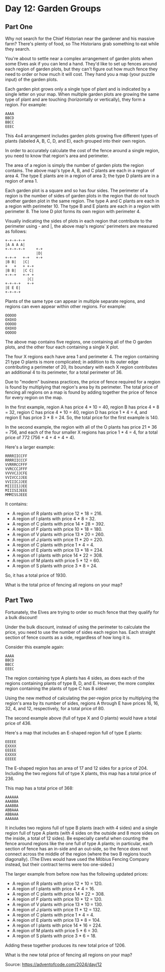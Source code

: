 # Day 12: Garden Groups

## Part One

Why not search for the Chief Historian near the gardener and his massive farm? There's plenty of food, so The Historians grab something to eat while they search.

You're about to settle near a complex arrangement of garden plots when some Elves ask if you can lend a hand. They'd like to set up fences around each region of garden plots, but they can't figure out how much fence they need to order or how much it will cost. They hand you a map (your puzzle input) of the garden plots.

Each garden plot grows only a single type of plant and is indicated by a single letter on your map. When multiple garden plots are growing the same type of plant and are touching (horizontally or vertically), they form a region. For example:

    AAAA
    BBCD
    BBCC
    EEEC

This 4x4 arrangement includes garden plots growing five different types of plants (labeled A, B, C, D, and E), each grouped into their own region.

In order to accurately calculate the cost of the fence around a single region, you need to know that region's area and perimeter.

The area of a region is simply the number of garden plots the region contains. The above map's type A, B, and C plants are each in a region of area 4. The type E plants are in a region of area 3; the type D plants are in a region of area 1.

Each garden plot is a square and so has four sides. The perimeter of a region is the number of sides of garden plots in the region that do not touch another garden plot in the same region. The type A and C plants are each in a region with perimeter 10. The type B and E plants are each in a region with perimeter 8. The lone D plot forms its own region with perimeter 4.

Visually indicating the sides of plots in each region that contribute to the perimeter using - and |, the above map's regions' perimeters are measured as follows:

    +-+-+-+-+
    |A A A A|
    +-+-+-+-+     +-+
                  |D|
    +-+-+   +-+   +-+
    |B B|   |C|
    +   +   + +-+
    |B B|   |C C|
    +-+-+   +-+ +
              |C|
    +-+-+-+   +-+
    |E E E|
    +-+-+-+

Plants of the same type can appear in multiple separate regions, and regions can even appear within other regions. For example:

    OOOOO
    OXOXO
    OOOOO
    OXOXO
    OOOOO

The above map contains five regions, one containing all of the O garden plots, and the other four each containing a single X plot.

The four X regions each have area 1 and perimeter 4. The region containing 21 type O plants is more complicated; in addition to its outer edge contributing a perimeter of 20, its boundary with each X region contributes an additional 4 to its perimeter, for a total perimeter of 36.

Due to "modern" business practices, the price of fence required for a region is found by multiplying that region's area by its perimeter. The total price of fencing all regions on a map is found by adding together the price of fence for every region on the map.

In the first example, region A has price 4 \* 10 = 40, region B has price 4 \* 8 = 32, region C has price 4 \* 10 = 40, region D has price 1 \* 4 = 4, and region E has price 3 \* 8 = 24. So, the total price for the first example is 140.

In the second example, the region with all of the O plants has price 21 \* 36 = 756, and each of the four smaller X regions has price 1 \* 4 = 4, for a total price of 772 (756 + 4 + 4 + 4 + 4).

Here's a larger example:

    RRRRIICCFF
    RRRRIICCCF
    VVRRRCCFFF
    VVRCCCJFFF
    VVVVCJJCFE
    VVIVCCJJEE
    VVIIICJJEE
    MIIIIIJJEE
    MIIISIJEEE
    MMMISSJEEE

It contains:

-   A region of R plants with price 12 \* 18 = 216.
-   A region of I plants with price 4 \* 8 = 32.
-   A region of C plants with price 14 \* 28 = 392.
-   A region of F plants with price 10 \* 18 = 180.
-   A region of V plants with price 13 \* 20 = 260.
-   A region of J plants with price 11 \* 20 = 220.
-   A region of C plants with price 1 \* 4 = 4.
-   A region of E plants with price 13 \* 18 = 234.
-   A region of I plants with price 14 \* 22 = 308.
-   A region of M plants with price 5 \* 12 = 60.
-   A region of S plants with price 3 \* 8 = 24.

So, it has a total price of 1930.

What is the total price of fencing all regions on your map?

## Part Two

Fortunately, the Elves are trying to order so much fence that they qualify for a bulk discount!

Under the bulk discount, instead of using the perimeter to calculate the price, you need to use the number of sides each region has. Each straight section of fence counts as a side, regardless of how long it is.

Consider this example again:

    AAAA
    BBCD
    BBCC
    EEEC

The region containing type A plants has 4 sides, as does each of the regions containing plants of type B, D, and E. However, the more complex region containing the plants of type C has 8 sides!

Using the new method of calculating the per-region price by multiplying the region's area by its number of sides, regions A through E have prices 16, 16, 32, 4, and 12, respectively, for a total price of 80.

The second example above (full of type X and O plants) would have a total price of 436.

Here's a map that includes an E-shaped region full of type E plants:

    EEEEE
    EXXXX
    EEEEE
    EXXXX
    EEEEE

The E-shaped region has an area of 17 and 12 sides for a price of 204. Including the two regions full of type X plants, this map has a total price of 236.

This map has a total price of 368:

    AAAAAA
    AAABBA
    AAABBA
    ABBAAA
    ABBAAA
    AAAAAA

It includes two regions full of type B plants (each with 4 sides) and a single region full of type A plants (with 4 sides on the outside and 8 more sides on the inside, a total of 12 sides). Be especially careful when counting the fence around regions like the one full of type A plants; in particular, each section of fence has an in-side and an out-side, so the fence does not connect across the middle of the region (where the two B regions touch diagonally). (The Elves would have used the Möbius Fencing Company instead, but their contract terms were too one-sided.)

The larger example from before now has the following updated prices:

-   A region of R plants with price 12 \* 10 = 120.
-   A region of I plants with price 4 \* 4 = 16.
-   A region of C plants with price 14 \* 22 = 308.
-   A region of F plants with price 10 \* 12 = 120.
-   A region of V plants with price 13 \* 10 = 130.
-   A region of J plants with price 11 \* 12 = 132.
-   A region of C plants with price 1 \* 4 = 4.
-   A region of E plants with price 13 \* 8 = 104.
-   A region of I plants with price 14 \* 16 = 224.
-   A region of M plants with price 5 \* 6 = 30.
-   A region of S plants with price 3 \* 6 = 18.

Adding these together produces its new total price of 1206.

What is the new total price of fencing all regions on your map?

Source: https://adventofcode.com/2024/day/12
